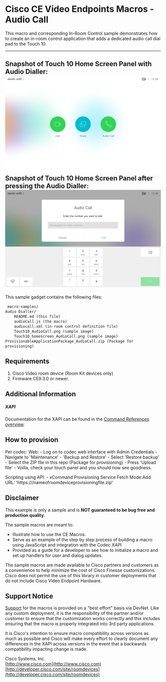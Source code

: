 # Cisco CE Video Endpoints Macros - Audio Call
This macro and corresponding In-Room Control sample demonstrates how to create an in-room control application that adds a dedicated audio call dial pad to the Touch 10.

---
Snapshot of Touch 10 Home Screen Panel with Audio Dialler:
![Sample In-Room Control Screenshot](Touch10_homescreen_AudioCall.png)
Snapshot of Touch 10 Home Screen Panel after pressing the Audio Dialler:
![Sample In-Room Control Screenshot](Touch10_AudioCall.png)
---


This sample gadget contains the following files:

     macro-samples/
	Audio Dialler/
		README.md (this file)
		audioCall.js (the macro)
		audiocall.xml (in-room control definition file)
		Touch10_AudioCall.png (sample image)
		Touch10_homescreen_AudioCall.png (sample image)
    ProvisionableApplicationPackage_AudioCall.zip (Package for provisioning)


## Requirements
1. Cisco Video room device (Room Kit devices only)
2. Firmware CE9.3.0 or newer.


## Additional Information
##### XAPI
Documentation for the XAPI can be found in the [Command References overview](https://www.cisco.com/c/en/us/support/collaboration-endpoints/telepresence-quick-set-series/products-command-reference-list.html).

## How to provision
Per codec:
  Web:
    - Log on to codec web interface with Admin Credentials
    - Navigate to 'Maintenance' - 'Backup and Restore'
    - Select 'Restore backup'
    - Select the ZIP file in this repo (Package for provisioning)
    - Press 'Upload file'
    - Voilla, check your touch panel and you should now see goodness.

  Scripting using API:
    - xCommand Provisioning Service Fetch Mode:Add URL: 'https://<YourPath>/nameofroomdeviceprovisioningfile.zip'

## Disclaimer
This example is only a sample and is **NOT guaranteed to be bug free and production quality**.

The sample macros are meant to:
- Illustrate how to use the CE Macros.
- Serve as an example of the step by step process of building a macro using JavaScript and integration with the Codec XAPI
- Provided as a guide for a developer to see how to initialize a macro and set up handlers for user and dialog updates.

The sample macros are made available to Cisco partners and customers as a convenience to help minimize the cost of Cisco Finesse customizations. Cisco does not permit the use of this library in customer deployments that do not include Cisco Video Endpoint Hardware.

## Support Notice
[Support](http://developer.cisco.com/site/devnet/support) for the macros is provided on a "best effort" basis via DevNet. Like any custom deployment, it is the responsibility of the partner and/or customer to ensure that the customization works correctly and this includes ensuring that the macro is properly integrated into 3rd party applications.

It is Cisco's intention to ensure macro compatibility across versions as much as possible and Cisco will make every effort to clearly document any differences in the XAPI across versions in the event that a backwards compatibility impacting change is made.

Cisco Systems, Inc.<br>
[http://www.cisco.com](http://www.cisco.com)<br>
[http://developer.cisco.com/site/roomdevices](http://developer.cisco.com/site/roomdevices)
